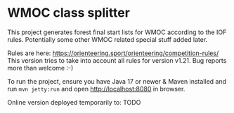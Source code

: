 # WMOC class splitter

This project generates forest final start lists for WMOC according to the IOF rules. Potentially some other WMOC related special stuff added later.

Rules are here: https://orienteering.sport/orienteering/competition-rules/
This version tries to take into account all rules for version v1.21. Bug reports more than welcome :-)

To run the project, ensure you have Java 17 or newer & Maven installed and run `mvn jetty:run` and open [http://localhost:8080](http://localhost:8080) in browser.

Online version deployed temporarily to: TODO